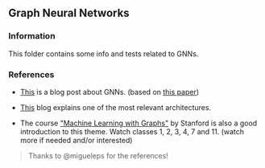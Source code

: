 ## Graph Neural Networks
### Information
This folder contains some info and tests related to GNNs.

### References
- [This](https://tkipf.github.io/graph-convolutional-networks) is a blog post about GNNs. (based on [this paper](https://arxiv.org/abs/1609.02907))

- [This](https://petar-v.com/GAT/) blog explains one of the most relevant architectures.

- The course ["Machine Learning with Graphs"](https://web.stanford.edu/class/cs224w/index.html#content) by Stanford is also a good introduction to this theme. Watch classes 1, 2, 3, 4, 7 and 11. (watch more if needed and/or interested)

> Thanks to @migueleps for the references!